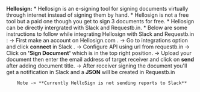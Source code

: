 **Hellosign:**
        * Hellosign is an e-signing tool for signing documents virtually through internet instead of signing them by hand.
        * Hellosign is not a free tool but a paid one though you get to sign 3 documents for free.
        * Hellosign can be directly intergrated with Slack and Requestb.in.
        * Below are some instructions to follow while integrating Hellosign with Slack and Requestb.in :
        -> First make an account on Hellosign.com .
        -> Go to integrations option and click **connect** in Slack .
        -> Configure API using url from requestb.in
        -> Click on **'Sign Document'** which is in the top right position.
        -> Upload your document then enter the email address of target receiver and click on **send** after adding document title.
        -> After receiver signing the document you'll get a notification in Slack and a **JSON** will be created in Requestb.in
        
        Note -> **Currently HelloSign is not sending reports to Slack**
